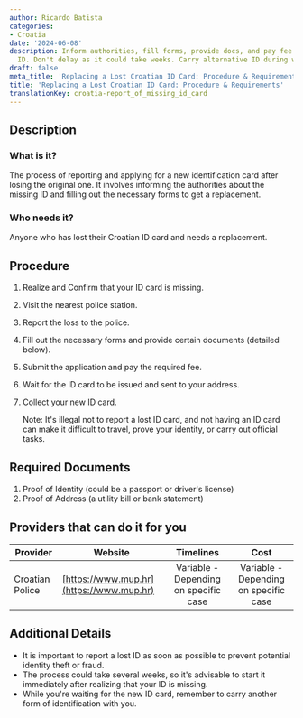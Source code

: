 ```yaml
---
author: Ricardo Batista
categories:
- Croatia
date: '2024-06-08'
description: Inform authorities, fill forms, provide docs, and pay fee to get a replacement
  ID. Don't delay as it could take weeks. Carry alternative ID during wait.
draft: false
meta_title: 'Replacing a Lost Croatian ID Card: Procedure & Requirements'
title: 'Replacing a Lost Croatian ID Card: Procedure & Requirements'
translationKey: croatia-report_of_missing_id_card
---
```



## Description
### What is it?
The process of reporting and applying for a new identification card after losing the original one. It involves informing the authorities about the missing ID and filling out the necessary forms to get a replacement.
### Who needs it?
Anyone who has lost their Croatian ID card and needs a replacement. 

## Procedure
1. Realize and Confirm that your ID card is missing.
2. Visit the nearest police station.
3. Report the loss to the police.
4. Fill out the necessary forms and provide certain documents (detailed below).
5. Submit the application and pay the required fee.
6. Wait for the ID card to be issued and sent to your address.
7. Collect your new ID card.

   Note: It's illegal not to report a lost ID card, and not having an ID card can make it difficult to travel, prove your identity, or carry out official tasks.

## Required Documents
1. Proof of Identity (could be a passport or driver's license)
2. Proof of Address (a utility bill or bank statement)

## Providers that can do it for you

| Provider        |               Website               |     Timelines    |       Cost      |
| --------------- | ----------------------------------- |  :-------------: | :-------------: |
| Croatian Police |  [https://www.mup.hr](https://www.mup.hr)       |      Variable - Depending on specific case     |        Variable - Depending on specific case      |

## Additional Details
- It is important to report a lost ID as soon as possible to prevent potential identity theft or fraud.
- The process could take several weeks, so it's advisable to start it immediately after realizing that your ID is missing.
- While you're waiting for the new ID card, remember to carry another form of identification with you.